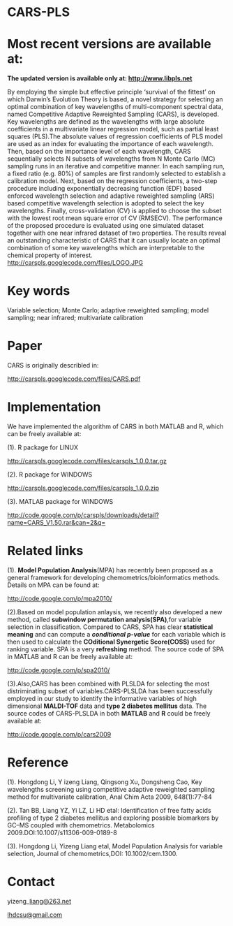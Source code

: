 # **CARS-PLS** #

# **Most recent versions are available at:** #

**The updated version is available only at: http://www.libpls.net**



By employing the simple but effective principle ‘survival of the fittest’ on which Darwin’s Evolution Theory is based, a novel strategy for selecting an optimal combination of key wavelengths of multi-component spectral data, named Competitive Adaptive Reweighted Sampling (CARS), is developed. Key wavelengths are defined as the wavelengths with large absolute coefficients in a multivariate linear regression model, such as partial least squares (PLS).The absolute values of regression coefficients of PLS model are used as an index for evaluating the importance of each wavelength. Then, based on the importance level of each wavelength, CARS sequentially selects N subsets of wavelengths from N Monte Carlo (MC) sampling runs in an iterative and competitive manner. In each sampling run, a fixed ratio (e.g. 80%) of samples are first randomly selected to establish a calibration model. Next, based on the regression coefficients, a two-step procedure including exponentially decreasing function (EDF) based enforced wavelength selection and adaptive reweighted sampling (ARS) based competitive wavelength selection is adopted to select the key wavelengths. Finally, cross-validation (CV) is applied to choose the subset with the lowest root mean square error of CV (RMSECV). The performance of the proposed procedure is evaluated using one simulated dataset together with one near infrared dataset of two properties. The results reveal an outstanding characteristic of CARS that it can usually locate an optimal combination of some key wavelengths which are interpretable to the chemical property of interest.
http://carspls.googlecode.com/files/LOGO.JPG

# **Key words** #
Variable selection; Monte Carlo; adaptive reweighted sampling; model sampling; near infrared; multivariate calibration

# **Paper** #
CARS is originally describled in:

http://carspls.googlecode.com/files/CARS.pdf

# **Implementation** #
We have implemented the algorithm of CARS in both MATLAB and R, which can be freely available at:

(1). R package for LINUX

http://carspls.googlecode.com/files/carspls_1.0.0.tar.gz

(2). R package for WINDOWS

http://carspls.googlecode.com/files/carspls_1.0.0.zip

(3). MATLAB package for WINDOWS

http://code.google.com/p/carspls/downloads/detail?name=CARS_V1.50.rar&can=2&q=


# **Related links** #
(1). **Model Population Analysis**(MPA) has recentrly been proposed as a general framework for developing chemometrics/bioinformatics methods. Details on MPA can be found at:

http://code.google.com/p/mpa2010/



(2).Based on model population anlaysis, we recently also developed a new method, called **subwindow permutation analysis(SPA)**,for variable selection in classification. Compared to CARS, SPA has clear **statistical meaning** and can compute a **_conditional p-value_** for each variable which is then used to calculate the **COditional Synergetic Score(COSS)** used for ranking variable. SPA is a very **refreshing** method. The source code of SPA in MATLAB and R can be freely available at:

http://code.google.com/p/spa2010/


(3).Also,CARS has been combined with PLSLDA for selecting the most distriminating subset of variables.CARS-PLSLDA has been successfully employed in our study to identify the informative variables of high dimensional **MALDI-TOF** data and **type 2 diabetes mellitus** data. The source codes of CARS-PLSLDA in both **MATLAB** and **R** could be freely available at:

http://code.google.com/p/cars2009

# **Reference** #
(1).  Hongdong Li, Y izeng Liang, Qingsong Xu, Dongsheng Cao, Key wavelengths screening using competitive adaptive reweighted sampling method for multivariate calibration, Anal Chim Acta 2009, 648(1):77-84

(2).  Tan BB, Liang YZ, Yi LZ, Li HD etal: Identification of free fatty acids profiling of type 2 diabetes mellitus and exploring possible biomarkers by GC–MS coupled with chemometrics. Metabolomics 2009.DOI:10.1007/s11306-009-0189-8

(3).  Hongdong Li, Yizeng Liang etal, Model Population Analysis for variable selection, Journal of chemometrics,DOI: 10.1002/cem.1300.

# **Contact** #
yizeng\_liang@263.net

lhdcsu@gmail.com

